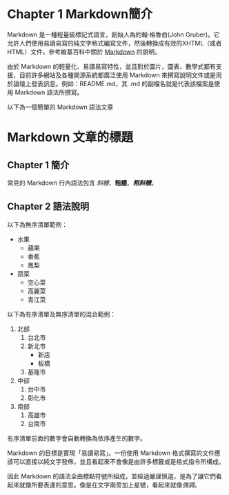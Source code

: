 # Chapter 1 Markdown簡介

Markdown 是一種輕量級標記式語言，創始人為約翰·格魯伯(John Gruber)。它允許人們使用易讀易寫的純文字格式編寫文件，然後轉換成有效的XHTML（或者HTML）文件。參考維基百科中關於 [Markdown](<https://zh.wikipedia.org/wiki/Markdown>) 的說明。

由於 Markdown 的輕量化、易讀易寫特性，並且對於圖片，圖表、數學式都有支援，目前許多網站及各種開源系統都廣泛使用 Markdown 來撰寫說明文件或是用於論壇上發表訊息。例如：README.md，其 .md 的副檔名就是代表該檔案是使用 Markdown 語法所撰寫。

以下為一個簡單的 Markdown 語法文章

# Markdown 文章的標題
## Chapter 1 簡介
常見的 Markdown 行內語法包含 *斜體*、**粗體**、***粗斜體***。
## Chapter 2 語法說明
以下為無序清單範例：
+ 水果
  + 蘋果
  + 香蕉
  + 鳳梨
+ 蔬菜
  + 空心菜
  + 高麗菜
  + 青江菜

以下為有序清單及無序清單的混合範例：
1. 北部
    1. 台北市
    1. 新北市
        + 新店
        + 板橋
    1. 基隆市
1. 中部
    1. 台中市
    1. 彰化市
1. 南部
    1. 高雄市
    1. 台南市

有序清單前面的數字會自動轉換為依序產生的數字。


Markdown 的目標是實現「易讀易寫」。一份使用 Markdown 格式撰寫的文件應該可以直接以純文字發佈，並且看起來不會像是由許多標籤或是格式指令所構成。

因此 Markdown 的語法全由標點符號所組成，並經過嚴謹慎選，是為了讓它們看起來就像所要表達的意思。像是在文字兩旁加上星號，看起來就像*強調*。

